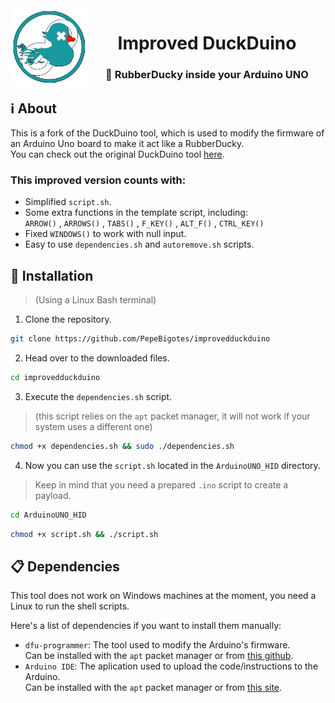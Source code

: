 <img align="left" src="./duckduinologo.png" width=125px height=125px>
<h1 align="center">Improved DuckDuino</h1>
<h3 align="center">🐤 RubberDucky inside your Arduino UNO</h3>


## ℹ About

This is a fork of the DuckDuino tool, which is used to modify the firmware of an Arduino Uno board to make it act like a RubberDucky.  
You can check out the original DuckDuino tool [here](https://github.com/Lacerda53/duckduino).  
<h3>This improved version counts with:</h3>

- Simplified `script.sh`.
- Some extra functions in the template script, including:   
 `ARROW()` , `ARROWS()` , `TABS()` , `F_KEY()` , `ALT_F()` , `CTRL_KEY()`  
- Fixed `WINDOWS()` to work with null input.  
- Easy to use `dependencies.sh` and `autoremove.sh` scripts.  
## 🔧 Installation
>(Using a Linux Bash terminal)
1. Clone the repository.  
```bash
git clone https://github.com/PepeBigotes/improvedduckduino
```  
2. Head over to the downloaded files.
```bash
cd improvedduckduino
```
3. Execute the `dependencies.sh` script.  
>(this script relies on the `apt` packet manager, it will not work if your system uses a different one)  
```bash
chmod +x dependencies.sh && sudo ./dependencies.sh
```  
4. Now you can use the `script.sh` located in the `ArduinoUNO_HID` directory.  
>Keep in mind that you need a prepared `.ino` script to create a payload.
```bash
cd ArduinoUNO_HID 
```
```bash
chmod +x script.sh && ./script.sh
```
## 📋 Dependencies
This tool does not work on Windows machines at the moment, you need a Linux to run the shell scripts.  
 
Here's a list of dependencies if you want to install them manually:  
 - `dfu-programmer`: The tool used to modify the Arduino's firmware.  
   Can be installed with the `apt` packet manager or from [this github](https://github.com/dfu-programmer/dfu-programmer).
 - `Arduino IDE`: The aplication used to upload the code/instructions to the Arduino.  
   Can be installed with the `apt` packet manager or from [this site](https://www.arduino.cc/en/software).
